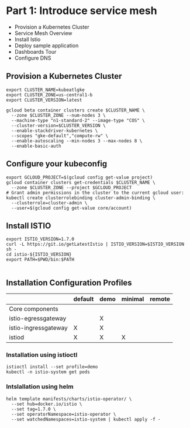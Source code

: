 # Part 1: Introduce service mesh

- Provision a Kubernetes Cluster
- Service Mesh Overview
- Install Istio
- Deploy sample application
- Dashboards Tour
- Configure DNS

## Provision a Kubernetes Cluster
```
export CLUSTER_NAME=kubeatlgke
export CLUSTER_ZONE=us-central1-b
export CLUSTER_VERSION=latest

gcloud beta container clusters create $CLUSTER_NAME \
  --zone $CLUSTER_ZONE --num-nodes 3 \
  --machine-type "n1-standard-2" --image-type "COS" \
  --cluster-version=$CLUSTER_VERSION \
  --enable-stackdriver-kubernetes \
  --scopes "gke-default","compute-rw" \
  --enable-autoscaling --min-nodes 3 --max-nodes 8 \
  --enable-basic-auth

```

## Configure your kubeconfig
```
export GCLOUD_PROJECT=$(gcloud config get-value project)
gcloud container clusters get-credentials $CLUSTER_NAME \
  --zone $CLUSTER_ZONE --project $GCLOUD_PROJECT
# Grant admin permissions in the cluster to the current gcloud user:
kubectl create clusterrolebinding cluster-admin-binding \
  --clusterrole=cluster-admin \
  --user=$(gcloud config get-value core/account)
```

## Install ISTIO

```
export ISTIO_VERSION=1.7.0
curl -L https://git.io/getLatestIstio | ISTIO_VERSION=$ISTIO_VERSION sh -
cd istio-${ISTIO_VERSION}
export PATH=$PWD/bin:$PATH


```

## Installation Configuration Profiles
|                          | default | demo | minimal | remote |
|--------------------------|---------|------|---------|--------|
| Core components          |         |      |         |        |
|     istio-egressgateway  |         | X    |         |        |
|     istio-ingressgateway | X       | X    |         |        |
|     istiod               | X       | X    | X       |        |

### Installation using istioctl
```
istioctl install --set profile=demo
kubectl -n istio-system get pods
```

### Intslallation using helm
```
helm template manifests/charts/istio-operator/ \
  --set hub=docker.io/istio \
  --set tag=1.7.0 \
  --set operatorNamespace=istio-operator \
  --set watchedNamespaces=istio-system | kubectl apply -f -

```